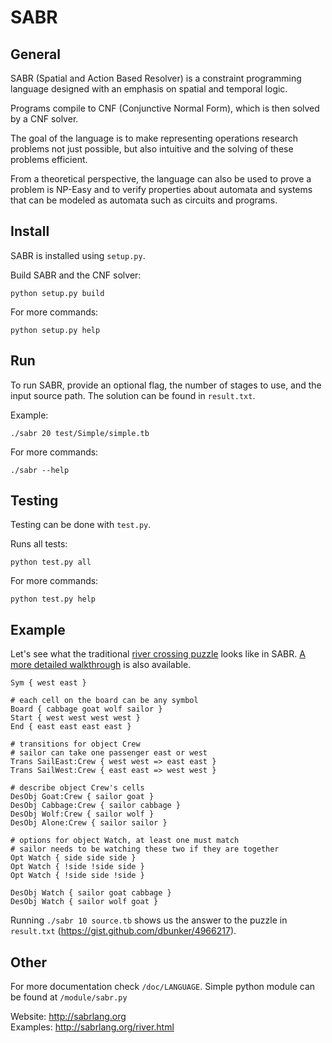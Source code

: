 SABR
================================

General
-------------------------

SABR (Spatial and Action Based Resolver) is a constraint programming language designed with an emphasis on spatial and temporal logic. 

Programs compile to CNF (Conjunctive Normal Form), which is then solved by a CNF solver. 

The goal of the language is to make representing operations research problems not just possible, but also intuitive and the solving of these problems efficient. 

From a theoretical perspective, the language can also be used to prove a problem is NP-Easy and to verify properties about automata and systems that can be modeled as automata such as circuits and programs.

Install
-------------------------

SABR is installed using `setup.py`.

Build SABR and the CNF solver:

    python setup.py build
    
For more commands:

    python setup.py help

Run
-------------------------

To run SABR, provide an optional flag, the number of stages to use, and the input source path. The solution can be found in `result.txt`.

Example:

    ./sabr 20 test/Simple/simple.tb

For more commands:

    ./sabr --help

Testing
-------------------------

Testing can be done with `test.py`.

Runs all tests:

    python test.py all
	
For more commands:

    python test.py help	

Example
-------------------------

Let's see what the traditional [river crossing puzzle](http://wikipedia.org/wiki/river_crossing_puzzle) looks like in SABR. [A more detailed walkthrough](http://sabrlang.org/river) is also available.

	Sym { west east }
	
	# each cell on the board can be any symbol
	Board { cabbage goat wolf sailor }
	Start { west west west west }
	End { east east east east }
	
	# transitions for object Crew
	# sailor can take one passenger east or west
	Trans SailEast:Crew { west west => east east }
	Trans SailWest:Crew { east east => west west }
	
	# describe object Crew's cells
	DesObj Goat:Crew { sailor goat }
	DesObj Cabbage:Crew { sailor cabbage }
	DesObj Wolf:Crew { sailor wolf }
	DesObj Alone:Crew { sailor sailor }
	
	# options for object Watch, at least one must match
	# sailor needs to be watching these two if they are together
	Opt Watch { side side side }
	Opt Watch { !side !side side }
	Opt Watch { !side side !side }
	
	DesObj Watch { sailor goat cabbage }
	DesObj Watch { sailor wolf goat }

Running `./sabr 10 source.tb` shows us the answer to the puzzle in `result.txt` (https://gist.github.com/dbunker/4966217).

Other
-------------------------

For more documentation check `/doc/LANGUAGE`.
Simple python module can be found at `/module/sabr.py`

Website: http://sabrlang.org  
Examples: http://sabrlang.org/river.html


